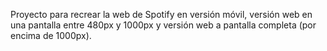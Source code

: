 Proyecto para recrear la web de Spotify en versión móvil, versión web en una pantalla entre 480px y 1000px y versión web a pantalla completa (por encima de 1000px).
